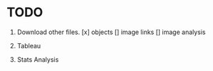 # TODO

1. Download other files.
[x] objects
[] image links
[] image analysis

2. Tableau

3. Stats Analysis